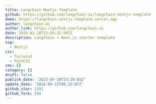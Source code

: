 ```yaml
---
title: Langchain Nextjs Template
github: https://github.com/langchain-ai/langchain-nextjs-template
demo: https://langchain-nextjs-template.vercel.app
author: langchain-ai
author_link: https://github.com/langchain-ai
date: 2024-02-18T13:03:32.997Z
description: LangChain + Next.js starter template
ssg:
  - Nextjs
css:
  - Tailwind
  - PostCSS
cms: []
category: []
draft: false
publish_date: '2023-07-28T23:20:05Z'
update_date: '2024-09-15T06:32:07Z'
github_star: 1391
github_fork: 294
---
```


